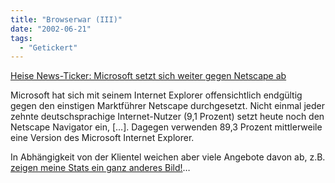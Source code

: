 ```yaml
---
title: "Browserwar (III)"
date: "2002-06-21"
tags:
  - "Getickert"
---
```


[Heise News-Ticker: Microsoft setzt sich weiter gegen Netscape ab](http://www.heise.de/newsticker/data/ku-20.06.02-000/)

Microsoft hat sich mit seinem Internet Explorer offensichtlich endgültig gegen den einstigen Marktführer Netscape durchgesetzt. Nicht einmal jeder zehnte deutschsprachige Internet-Nutzer (9,1 Prozent) setzt heute noch den Netscape Navigator ein, \[…\]. Dagegen verwenden 89,3 Prozent mittlerweile eine Version des Microsoft Internet Explorer.

In Abhängigkeit von der Klientel weichen aber viele Angebote davon ab, z.B. [zeigen meine Stats ein ganz anderes Bild!](http://sm6.sitemeter.com/default.asp?action=stats&site=sm7couch&report=13)…
